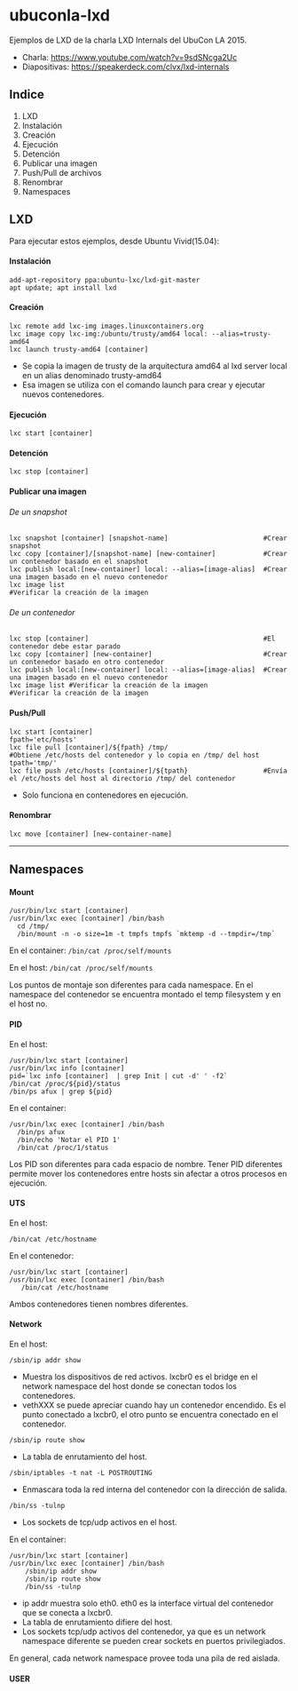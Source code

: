 # ubuconla-lxd
Ejemplos de LXD de la charla LXD Internals del UbuCon LA 2015.
- Charla: https://www.youtube.com/watch?v=9sdSNcga2Uc
- Diapositivas: https://speakerdeck.com/clvx/lxd-internals

## Indice

1. LXD
  1. Instalación
  2. Creación
  3. Ejecución
  4. Detención
  5. Publicar una imagen
  6. Push/Pull de archivos
  7. Renombrar
2. Namespaces



## LXD
Para ejecutar estos ejemplos, desde Ubuntu Vivid(15.04):

#### Instalación
```
add-apt-repository ppa:ubuntu-lxc/lxd-git-master
apt update; apt install lxd
```

#### Creación
```
lxc remote add lxc-img images.linuxcontainers.org
lxc image copy lxc-img:/ubuntu/trusty/amd64 local: --alias=trusty-amd64
lxc launch trusty-amd64 [container]
```
- Se copia la imagen de trusty de la arquitectura amd64 al lxd server local en un alias denominado trusty-amd64
- Esa imagen se utiliza con el comando launch para crear y ejecutar nuevos contenedores.

#### Ejecución
```
lxc start [container]
```

#### Detención
```
lxc stop [container]
```

#### Publicar una imagen 

###### De un snapshot
```
lxc snapshot [container] [snapshot-name]                        #Crear snapshot
lxc copy [container]/[snapshot-name] [new-container]            #Crear un contenedor basado en el snapshot
lxc publish local:[new-container] local: --alias=[image-alias]  #Crear una imagen basado en el nuevo contenedor
lxc image list                                                  #Verificar la creación de la imagen
```

###### De un contenedor
```
lxc stop [container]                                            #El contenedor debe estar parado
lxc copy [container] [new-container]                            #Crear un contenedor basado en otro contenedor
lxc publish local:[new-container] local: --alias=[image-alias]  #Crear una imagen basado en el nuevo contenedor
lxc image list #Verificar la creación de la imagen              #Verificar la creación de la imagen
```

#### Push/Pull
```
lxc start [container]
fpath='etc/hosts'                               
lxc file pull [container]/${fpath} /tmp/                        #Obtiene /etc/hosts del contenedor y lo copia en /tmp/ del host
tpath='tmp/'
lxc file push /etc/hosts [container]/${tpath}                   #Envía el /etc/hosts del host al directorio /tmp/ del contenedor
```
- Solo funciona en contenedores en ejecución.

#### Renombrar
```
lxc move [container] [new-container-name]
```

---

## Namespaces

#### Mount

```
/usr/bin/lxc start [container]
/usr/bin/lxc exec [container] /bin/bash 
  cd /tmp/
  /bin/mount -n -o size=1m -t tmpfs tmpfs `mktemp -d --tmpdir=/tmp`
```

En el container:
`/bin/cat /proc/self/mounts`

En el host:
`/bin/cat /proc/self/mounts`

Los puntos de montaje son diferentes para cada namespace. En el namespace del contenedor se encuentra montado el temp filesystem y en el host no.

#### PID

En el host:
```
/usr/bin/lxc start [container]
/usr/bin/lxc info [container]
pid=`lxc info [container]  | grep Init | cut -d' ' -f2`
/bin/cat /proc/${pid}/status
/bin/ps afux | grep ${pid}
```

En el container:
```
/usr/bin/lxc exec [container] /bin/bash 
  /bin/ps afux 
  /bin/echo 'Notar el PID 1'
  /bin/cat /proc/1/status
```

Los PID son diferentes para cada espacio de nombre. Tener PID diferentes permite mover los contenedores entre hosts sin afectar a otros procesos en ejecución.

#### UTS

En el host:
```
/bin/cat /etc/hostname
```

En el contenedor:
```
/usr/bin/lxc start [container]
/usr/bin/lxc exec [container] /bin/bash 
   /bin/cat /etc/hostname
```

Ambos contenedores tienen nombres diferentes.

#### Network

En el host:
```
/sbin/ip addr show              
```
- Muestra los dispositivos de red activos. lxcbr0 es el bridge en el network namespace del host donde se conectan todos los contenedores.
- vethXXX se puede apreciar cuando hay un contenedor encendido. Es el punto conectado a lxcbr0, el otro punto se encuentra conectado en el contenedor.

```
/sbin/ip route show
```
- La tabla de enrutamiento del host.

```
/sbin/iptables -t nat -L POSTROUTING
```
- Enmascara toda la red interna del contenedor con la dirección de salida.

```
/bin/ss -tulnp
```
- Los sockets de tcp/udp activos en el host.


En el container:
```
/usr/bin/lxc start [container]
/usr/bin/lxc exec [container] /bin/bash
    /sbin/ip addr show  
    /sbin/ip route show
    /bin/ss -tulnp
```
- ip addr muestra solo eth0. eth0 es la interface virtual del contenedor que se conecta a lxcbr0.
- La tabla de enrutamiento difiere del host.
- Los sockets tcp/udp activos del contenedor, ya que es un network namespace diferente se pueden crear sockets en puertos privilegiados.

En general, cada network namespace provee toda una pila de red aislada.

#### USER
